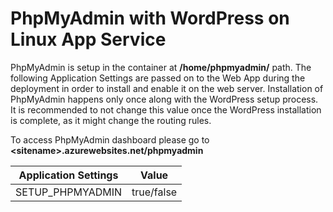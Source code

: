 # PhpMyAdmin with WordPress on Linux App Service
PhpMyAdmin is setup in the container at **/home/phpmyadmin/** path. The following Application Settings are passed on to the Web App during the deployment in order to install and enable it on the web server. Installation of PhpMyAdmin happens only once along with the WordPress setup process. It is recommended to not change this value once the WordPress installation is complete, as it might change the routing rules.

To access PhpMyAdmin dashboard please go to **\<sitename\>.azurewebsites.net/phpmyadmin**

|Application Settings| Value     |
|--------------------|-----------|
|SETUP_PHPMYADMIN    | true/false|

